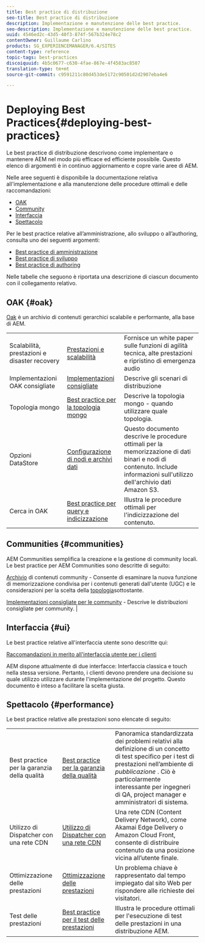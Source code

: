 ```yaml
---
title: Best practice di distribuzione
seo-title: Best practice di distribuzione
description: Implementazione e manutenzione delle best practice.
seo-description: Implementazione e manutenzione delle best practice.
uuid: 4546ed2c-43d5-40f3-874f-567b324e78c2
contentOwner: Guillaume Carlino
products: SG_EXPERIENCEMANAGER/6.4/SITES
content-type: reference
topic-tags: best-practices
discoiquuid: 4b5c0677-c630-4fae-867e-4f4583ac8507
translation-type: tm+mt
source-git-commit: c9591211c80d453de5172c90501d2d2907eba4e6

---
```



# Deploying Best Practices{#deploying-best-practices}

Le best practice di distribuzione descrivono come implementare o mantenere AEM nel modo più efficace ed efficiente possibile. Questo elenco di argomenti è in continuo aggiornamento e copre varie aree di AEM.

Nelle aree seguenti è disponibile la documentazione relativa all&#39;implementazione e alla manutenzione delle procedure ottimali e delle raccomandazioni:

* [OAK](#oak)
* [Community](#communities)
* [Interfaccia](#ui)
* [Spettacolo](#performance)

Per le best practice relative all’amministrazione, allo sviluppo o all’authoring, consulta uno dei seguenti argomenti:

* [Best practice di amministrazione](/help/sites-administering/administer-best-practices.md)
* [Best practice di sviluppo](/help/sites-developing/best-practices.md)
* [Best practice di authoring](/help/sites-authoring/best-practices.md)

Nelle tabelle che seguono è riportata una descrizione di ciascun documento con il collegamento relativo.

## OAK {#oak}

[Oak](/help/sites-deploying/platform.md) è un archivio di contenuti gerarchici scalabile e performante, alla base di AEM.

<table> 
 <tbody>
  <tr>
   <td><p>Scalabilità, prestazioni e disaster recovery</p> </td> 
   <td><a href="/help/sites-deploying/performance.md">Prestazioni e scalabilità</a></td> 
   <td>Fornisce un white paper sulle funzioni di agilità tecnica, alte prestazioni e ripristino di emergenza audio</td> 
  </tr>
  <tr>
   <td>Implementazioni OAK consigliate</td> 
   <td><a href="/help/sites-deploying/recommended-deploys.md">Implementazioni consigliate</a></td> 
   <td>Descrive gli scenari di distribuzione</td> 
  </tr>
  <tr>
   <td>Topologia mongo</td> 
   <td><a href="/help/sites-deploying/recommended-deploys.md">Best practice per la topologia mongo</a></td> 
   <td>Descrive la topologia mongo - quando utilizzare quale topologia.</td> 
  </tr>
  <tr>
   <td>Opzioni DataStore</td> 
   <td><a href="/help/sites-deploying/data-store-config.md">Configurazione di nodi e archivi dati</a></td> 
   <td>Questo documento descrive le procedure ottimali per la memorizzazione di dati binari e nodi di contenuto. Include informazioni sull'utilizzo dell'archivio dati Amazon S3.</td> 
  </tr>
  <tr>
   <td>Cerca in OAK</td> 
   <td><a href="/help/sites-deploying/best-practices-for-queries-and-indexing.md">Best practice per query e indicizzazione</a><br /> </td> 
   <td>Illustra le procedure ottimali per l'indicizzazione del contenuto.</td> 
  </tr>
 </tbody>
</table>

## Communities {#communities}

AEM Communities semplifica la creazione e la gestione di community locali. Le best practice per AEM Communities sono descritte di seguito:

[Archivio](/help/communities/working-with-srp.md) di contenuti community - Consente di esaminare la nuova funzione di memorizzazione condivisa per i contenuti generati dall&#39;utente (UGC) e le considerazioni per la scelta della [topologia](/help/communities/topologies.md)sottostante.

[Implementazioni consigliate per le community](/help/sites-deploying/recommended-deploys.md#considerations-for-aem-communities) - Descrive le distribuzioni consigliate per community. |

## Interfaccia {#ui}

Le best practice relative all&#39;interfaccia utente sono descritte qui:

[Raccomandazioni in merito all&#39;interfaccia utente per i clienti](/help/sites-deploying/ui-recommendations.md)

AEM dispone attualmente di due interfacce: Interfaccia classica e touch nella stessa versione. Pertanto, i clienti devono prendere una decisione su quale utilizzo utilizzare durante l&#39;implementazione del progetto. Questo documento è inteso a facilitare la scelta giusta.

## Spettacolo {#performance}

Le best practice relative alle prestazioni sono elencate di seguito:

<table> 
 <tbody>
  <tr>
   <td>Best practice per la garanzia della qualità</td> 
   <td><a href="/help/sites-deploying/configuring-performance.md#best-practices-for-quality-assurance">Best practice per la garanzia della qualità</a></td> 
   <td>Panoramica standardizzata dei problemi relativi alla definizione di un concetto di test specifico per i test di prestazioni nell’ambiente di <em>pubblicazione</em> . Ciò è particolarmente interessante per ingegneri di QA, project manager e amministratori di sistema.</td> 
  </tr>
  <tr>
   <td>Utilizzo di Dispatcher con una rete CDN</td> 
   <td><a href="https://helpx.adobe.com/experience-manager/dispatcher/using/dispatcher.html#using-dispatcher-with-a-cdn">Utilizzo di Dispatcher con una rete CDN</a></td> 
   <td>Una rete CDN (Content Delivery Network), come Akamai Edge Delivery o Amazon Cloud Front, consente di distribuire contenuto da una posizione vicina all’utente finale.</td> 
  </tr>
  <tr>
   <td>Ottimizzazione delle prestazioni</td> 
   <td><a href="/help/sites-deploying/configuring-performance.md">Ottimizzazione delle prestazioni</a></td> 
   <td>Un problema chiave è rappresentato dal tempo impiegato dal sito Web per rispondere alle richieste dei visitatori.</td> 
  </tr>
  <tr>
   <td>Test delle prestazioni</td> 
   <td><a href="/help/sites-deploying/best-practices-for-performance-testing.md">Best practice per il test delle prestazioni</a></td> 
   <td>Illustra le procedure ottimali per l'esecuzione di test delle prestazioni in una distribuzione AEM.<br /> </td> 
  </tr>
 </tbody>
</table>

